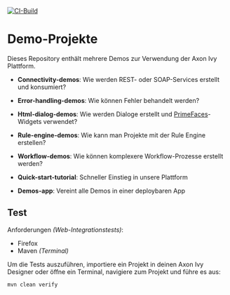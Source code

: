 [![CI-Build](https://github.com/axonivy-market/demo-projects/actions/workflows/ci.yml/badge.svg)](https://github.com/axonivy-market/demo-projects/actions/workflows/ci.yml)

# Demo-Projekte

Dieses Repository enthält mehrere Demos zur Verwendung der Axon Ivy Plattform.

- **Connectivity-demos**: Wie werden REST- oder SOAP-Services erstellt und konsumiert?
- **Error-handling-demos**: Wie können Fehler behandelt werden?
- **Html-dialog-demos**: Wie werden Dialoge erstellt und [PrimeFaces](https://www.primefaces.org)-Widgets verwendet?
- **Rule-engine-demos**: Wie kann man Projekte mit der Rule Engine erstellen?
- **Workflow-demos**: Wie können komplexere Workflow-Prozesse erstellt werden?

- **Quick-start-tutorial**: Schneller Einstieg in unsere Plattform
- **Demos-app**: Vereint alle Demos in einer deploybaren App

## Test

Anforderungen _(Web-Integrationstests)_:

- Firefox  
- Maven _(Terminal)_

Um die Tests auszuführen, importiere ein Projekt in deinen Axon Ivy Designer oder öffne ein Terminal, navigiere zum Projekt und führe es aus:

```console
mvn clean verify

